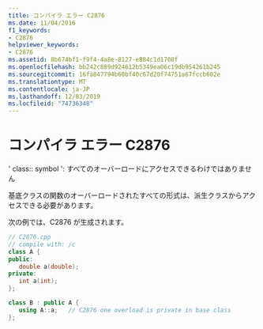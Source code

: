 ```yaml
---
title: コンパイラ エラー C2876
ms.date: 11/04/2016
f1_keywords:
- C2876
helpviewer_keywords:
- C2876
ms.assetid: 8b674bf1-f9f4-4a8e-8127-e884c1d1708f
ms.openlocfilehash: bb242c889d924612b5349ea06c19db954261b245
ms.sourcegitcommit: 16fa847794b60bf40c67d20f74751a67fccb602e
ms.translationtype: MT
ms.contentlocale: ja-JP
ms.lasthandoff: 12/03/2019
ms.locfileid: "74736348"
---
```

# <a name="compiler-error-c2876"></a>コンパイラ エラー C2876

' class:: symbol ': すべてのオーバーロードにアクセスできるわけではありません

基底クラスの関数のオーバーロードされたすべての形式は、派生クラスからアクセスできる必要があります。

次の例では、C2876 が生成されます。

```cpp
// C2876.cpp
// compile with: /c
class A {
public:
   double a(double);
private:
   int a(int);
};

class B : public A {
   using A::a;   // C2876 one overload is private in base class
};
```
